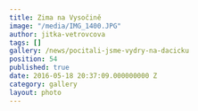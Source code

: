 ```yaml
---
title: Zima na Vysočině
image: "/media/IMG_1400.JPG"
author: jitka-vetrovcova
tags: []
gallery: /news/pocitali-jsme-vydry-na-dacicku
position: 54
published: true
date: 2016-05-18 20:37:09.000000000 Z
category: gallery
layout: photo
---
```

